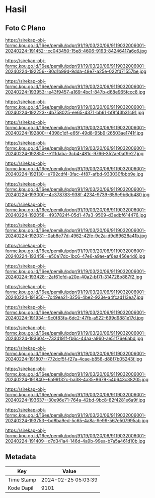 # Hasil

## Foto C Plano

https://sirekap-obj-formc.kpu.go.id/16ee/pemilu/pdpr/91/19/03/20/06/9119032006001-20240224-191452--cc043450-15e8-4606-9193-84246417a6c6.jpg

https://sirekap-obj-formc.kpu.go.id/16ee/pemilu/pdpr/91/19/03/20/06/9119032006001-20240224-192256--80d1b99d-9dda-48e7-a25e-022fd71557be.jpg

https://sirekap-obj-formc.kpu.go.id/16ee/pemilu/pdpr/91/19/03/20/06/9119032006001-20240224-193953--e43f9457-a169-4bc1-847b-d68e965fccc8.jpg

https://sirekap-obj-formc.kpu.go.id/16ee/pemilu/pdpr/91/19/03/20/06/9119032006001-20240224-192223--4b758025-ee65-4371-bb61-bf8f43b31c91.jpg

https://sirekap-obj-formc.kpu.go.id/16ee/pemilu/pdpr/91/19/03/20/06/9119032006001-20240224-192800--4398c1df-e65f-49d8-95b9-26503ae1741f.jpg

https://sirekap-obj-formc.kpu.go.id/16ee/pemilu/pdpr/91/19/03/20/06/9119032006001-20240224-192850--e111daba-3cb4-481c-9766-352ae0af9e27.jpg

https://sirekap-obj-formc.kpu.go.id/16ee/pemilu/pdpr/91/19/03/20/06/9119032006001-20240224-192130--e792cdf4-3fac-4f87-afbd-933030fbbb9e.jpg

https://sirekap-obj-formc.kpu.go.id/16ee/pemilu/pdpr/91/19/03/20/06/9119032006001-20240224-193000--4c378783-938f-4234-9739-659e9b6db480.jpg

https://sirekap-obj-formc.kpu.go.id/16ee/pemilu/pdpr/91/19/03/20/06/9119032006001-20240224-192058--4937824f-05d1-47a3-9509-d3edbf614476.jpg

https://sirekap-obj-formc.kpu.go.id/16ee/pemilu/pdpr/91/19/03/20/06/9119032006001-20240224-192031--0ab8e77d-4962-42fe-9c2a-d9d69628a41b.jpg

https://sirekap-obj-formc.kpu.go.id/16ee/pemilu/pdpr/91/19/03/20/06/9119032006001-20240224-193458--e50a17dc-1bc6-47e6-a9ae-af6ea456e4d6.jpg

https://sirekap-obj-formc.kpu.go.id/16ee/pemilu/pdpr/91/19/03/20/06/9119032006001-20240224-193428--2af61cfd-a20e-40a2-bf7f-314728b887f2.jpg

https://sirekap-obj-formc.kpu.go.id/16ee/pemilu/pdpr/91/19/03/20/06/9119032006001-20240224-191950--7c49ea21-3256-4be2-923e-a4fcad113ea7.jpg

https://sirekap-obj-formc.kpu.go.id/16ee/pemilu/pdpr/91/19/03/20/06/9119032006001-20240224-191934--9c0f83fa-6dc2-47fb-a522-699d9881e17d.jpg

https://sirekap-obj-formc.kpu.go.id/16ee/pemilu/pdpr/91/19/03/20/06/9119032006001-20240224-193604--7324191f-fb6c-44aa-a960-ae51f76e6abd.jpg

https://sirekap-obj-formc.kpu.go.id/16ee/pemilu/pdpr/91/19/03/20/06/9119032006001-20240224-191807--772dcf5f-f27a-4cae-b856-d88f7b05243f.jpg

https://sirekap-obj-formc.kpu.go.id/16ee/pemilu/pdpr/91/19/03/20/06/9119032006001-20240224-191840--6a99132c-ba38-4a35-8679-54b643c38205.jpg

https://sirekap-obj-formc.kpu.go.id/16ee/pemilu/pdpr/91/19/03/20/06/9119032006001-20240224-193637--30e96e71-764a-42bd-9bc8-82f4281e6a9f.jpg

https://sirekap-obj-formc.kpu.go.id/16ee/pemilu/pdpr/91/19/03/20/06/9119032006001-20240224-193753--bd8ba9ed-5c65-4a8a-9e99-567e507995ab.jpg

https://sirekap-obj-formc.kpu.go.id/16ee/pemilu/pdpr/91/19/03/20/06/9119032006001-20240224-191409--d7d341a4-146d-4a9b-99ea-b7a5a461d10b.jpg


## Metadata

| Key        | Value               |
| ---------- | ------------------- |
| Time Stamp | 2024-02-25 05:03:39 |
| Kode Dapil | 9101                |



